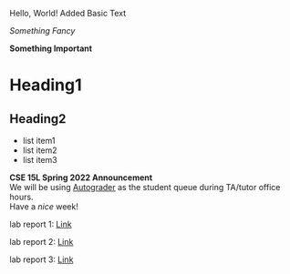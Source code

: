 Hello, World!
Added Basic Text

*Something Fancy*

**Something Important**

# Heading1

## Heading2

- list item1
- list item2
- list item3


**CSE 15L Spring 2022 Announcement**  
We will be using [Autograder](https://autograder.ucsd.edu) as the student queue during TA/tutor office hours.  
Have a _nice_ week!

lab report 1:
[Link]( https://tysprouse.github.io/cse15l-lab-reports/lab-report-1-week-2.html)

lab report 2:
[Link](https://tysprouse.github.io/cse15l-lab-reports/lab-report-2-week-4.html)

lab report 3:
[Link](https://tysprouse.github.io/cse15l-lab-reports/lab-report-3-week-6.html)
